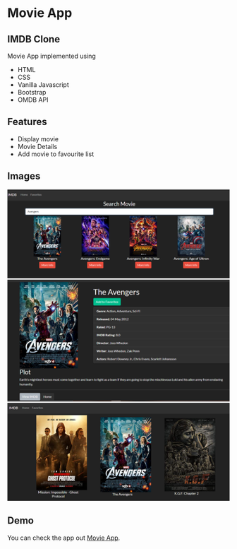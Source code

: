 # Movie App
## IMDB Clone

Movie App implemented using

- HTML
- CSS
- Vanilla Javascript
- Bootstrap
- OMDB API
## Features

- Display movie 
- Movie Details
- Add movie to favourite list


## Images
![List of All Movie](images/image_1.png)
![Movie Info](images/image_2.png)
![Favourite List](images/image_3.png)


## Demo
You can check the app out [Movie App](https://movie-app.mahtab04.repl.co/).


